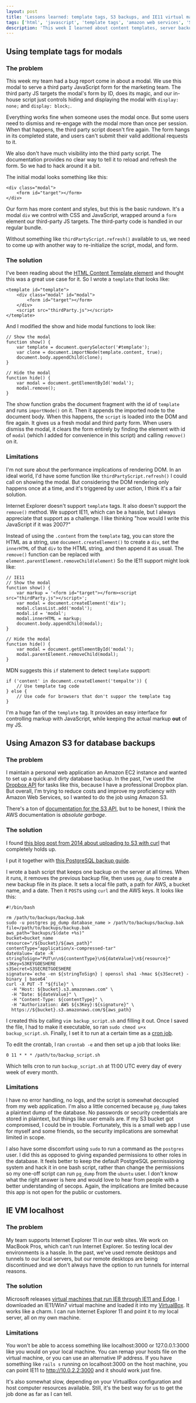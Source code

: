 ```yaml
---
layout: post
title: 'Lessons learned: template tags, S3 backups, and IE11 virtual machines'
tags: ['html', 'javascript', 'template tags', 'amazon web services', 'S3', 'postgresql', 'internet explorer', 'virtual machines' ]
description: 'This week I learned about content templates, server backups with S3, and Internet Explorer testing on Macs.'
---
```

## Using template tags for modals 

### The problem 
This week my team had a bug report come in about a modal. We use this modal to serve a third party JavaScript form for the marketing team. The third party JS targets the modal's form by ID, does its magic, and our in-house script just controls hiding and displaying the modal with `display: none;` and `display: block;`. 

Everything works fine when someone uses the modal once. But some users need to dismiss and re-engage with the modal more than once per session. When that happens, the third party script doesn't fire again. The form hangs in its completed state, and users can't submit their valid additional requests to it. 

We also don't have much visibility into the third party script. The documentation provides no clear way to tell it to reload and refresh the form. So we had to hack around it a bit. 

The initial modal looks something like this: 

```
<div class="modal">
    <form id="target"></form>
</div>
``` 

Our form has more content and styles, but this is the basic rundown. It's a modal `div` we control with CSS and JavaScript, wrapped around a `form` element our third-party JS targets. The third-party code is handled in our regular bundle. 

Without something like `thirdPartyScript.refresh()` available to us, we need to come up with another way to re-initialize the script, modal, and form. 

### The solution 

I've been reading about the [HTML Content Template element](https://developer.mozilla.org/en-US/docs/Web/HTML/Element/template) and thought this was a great use case for it. So I wrote a `template` that looks like: 

```
<template id="template">
    <div class="modal" id="modal">
        <form id="target"></form>
    </div>
    <script src="thirdParty.js"></script>
</template>
```

And I modified the show and hide modal functions to look like: 

```
// Show the modal
function show() {
    var template = document.querySelector('#template');
    var clone = document.importNode(template.content, true);
    document.body.appendChild(clone);
}

// Hide the modal 
function hide() {
    var modal = document.getElementById('modal');
    modal.remove();
}
```

The show function grabs the document fragment with the id of `template` and runs `importNode()` on it. Then it appends the imported node to the document body. When this happens, the `script` is loaded into the DOM and fire again. It gives us a fresh modal and third party form. When users dismiss the modal, it clears the form entirely by finding the element with id of `modal` (which I added for convenience in this script) and calling `remove()` on it. 

### Limitations 

I'm not sure about the performance implications of rendering DOM. In an ideal world, I'd have some function like `thirdPartyScript.refresh()` I could call on showing the modal. But considering the DOM rendering only happens once at a time, and it's triggered by user action, I think it's a fair solution. 

Internet Explorer doesn't support `template` tags. It also doesn't support the `remove()` method. We support IE11, which can be a hassle, but I always appreciate that support as a challenge. I like thinking "how would I write this JavaScript if it was 2007?" 

Instead of using the `.content` from the `template` tag, you can store the HTML as a string, use `document.createElement()` to create a `div`, set the `innerHTML` of that `div` to the HTML string, and then append it as usual. The `remove()` function can be replaced with `element.parentElement.removeChild(element)` So the IE11 support might look like: 

```
// IE11 
// Show the modal
function show() {
    var markup = '<form id="target"></form><script src="thirdParty.js"></script>';
    var modal = document.createElement('div');
    modal.classList.add('modal');
    modal.id = 'modal';
    modal.innerHTML = markup;
    document.body.appendChild(modal);
}

// Hide the modal 
function hide() {
    var modal = document.getElementById('modal');
    modal.parentElement.removeChild(modal);
}
```

MDN suggests this `if` statement to detect `template` support: 

```
if ('content' in document.createElement('tempalte')) {
    // Use template tag code 
} else {
    // Use code for browsers that don't suppor the template tag
}
```

I'm a huge fan of the `template` tag. It provides an easy interface for controlling markup with JavaScript, while keeping the actual markup **out** of my JS. 

## Using Amazon S3 for database backups

### The problem 

I maintain a personal web application an Amazon EC2 instance and wanted to set up a quick and dirty database backup. In the past, I've used the [Dropbox API](https://www.dropbox.com/developers/documentation/http/overview) for tasks like this, because I have a professional Dropbox plan. But overall, I'm trying to reduce costs and improve my proficiency with Amazon Web Services, so I wanted to do the job using Amazon S3. 

There's a ton of [documentation for the S3 API](https://docs.aws.amazon.com/AmazonS3/latest/API/Welcome.html), but to be honest, I think the AWS documentation is *absolute garbage*. 

### The solution 

I found [this blog post from 2014 about uploading to S3 with curl](http://tmont.com/blargh/2014/1/uploading-to-s3-in-bash) that completely holds up.

I put it together with [this PostgreSQL backup guide](https://www.vultr.com/docs/how-to-backup-and-restore-postgresql-databases-on-ubuntu-16-04). 

I wrote a bash script that keeps one backup on the server at all times. When it runs, it removes the previous backup file, then uses `pg_dump` to create a new backup file in its place. It sets a local file path, a path for AWS, a bucket name, and a date. Then it `POST`s using `curl` and the AWS keys. It looks like this: 

```
#!/bin/bash

rm /path/to/backups/backup.bak
sudo -u postgres pg_dump database_name > /path/to/backups/backup.bak
file=/path/to/backups/backup.bak
aws_path="backups/$(date +%s)"
bucket=bucket_name
resource="/${bucket}/${aws_path}"
contentType="application/x-compressed-tar"
dateValue=`date -R`
stringToSign="PUT\n\n${contentType}\n${dateValue}\n${resource}"
s3Key=S3KEYGOESHERE
s3Secret=S3SECRETGOESHERE
signature=`echo -en ${stringToSign} | openssl sha1 -hmac ${s3Secret} -binary | base64`
curl -X PUT -T "${file}" \
  -H "Host: ${bucket}.s3.amazonaws.com" \
  -H "Date: ${dateValue}" \
  -H "Content-Type: ${contentType}" \
  -H "Authorization: AWS ${s3Key}:${signature}" \
  https://${bucket}.s3.amazonaws.com/${aws_path}
```

I created this by calling `vim backup_script.sh` and filling it out. Once I saved the file, I had to make it executable, so ran `sudo chmod u+x backup_script.sh`. Finally, I set it to run at a certain time as a [cron job](https://www.ostechnix.com/a-beginners-guide-to-cron-jobs/). 

To edit the crontab, I ran `crontab -e` and then set up a job that looks like: 

```
0 11 * * * /path/to/backup_script.sh
```

Which tells cron to run `backup_script.sh` at 11:00 UTC every day of every week of every month. 

### Limitations 

I have no error handling, no logs, and the script is somewhat decoupled from my web application. I'm also a little concerned because `pg_dump` takes a plaintext dump of the database. No passwords or security credentials are stored in plaintext, but things like user emails are. If my S3 bucket got compromised, I could be in trouble. Fortunately, this is a small web app I use for myself and some friends, so the security implications are somewhat limited in scope. 

I also have some discomfort using `sudo` to run a command as the `postgres` user. I did this as opposed to giving expanded permissions to other roles in the database. It feels better to keep the default PostgreSQL permissioning system and hack it in one bash script, rather than change the permissions so my one-off script can run `pg_dump` from the `ubuntu` user. I don't know what the right answer is here and would love to hear from people with a better understanding of secops. Again, the implications are limited because this app is not open for the public or customers. 

## IE VM localhost

### The problem 

My team supports Internet Explorer 11 in our web sites. We work on MacBook Pros, which can't run Internet Explorer. So testing local dev environments is a hassle. In the past, we've used remote desktops and tunnels to our local servers, but our remote desktops are being discontinued and we don't always have the option to run tunnels for internal reasons. 

### The solution 

Microsoft releases [virtual machines that run IE8 through IE11 and Edge](https://developer.microsoft.com/en-us/microsoft-edge/tools/vms/). I downloaded an IE11/Win7 virtual machine and loaded it into my [VirtualBox](https://www.virtualbox.org/wiki/Downloads). It works like a charm. I can run Internet Explorer 11 and point it to my local server, all on my own machine. 

### Limitations 

You won't be able to access something like localhost:3000 or 127.0.0.1:3000 like you would on your local machine. You can remap your hosts file on the virtual machine, or you can use an alternative IP address. If you have something like `rails s` running on localhost:3000 on the host machine, you can point IE11 to http://10.0.2.2:3000 and it should work just fine. 

It's also somewhat slow, depending on your VirtualBox configuration and host computer resources available. Still, it's the best way for us to get the job done as far as I can tell. 